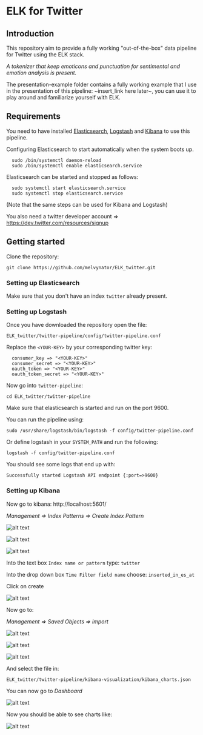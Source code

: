 # ELK for Twitter

## Introduction

This repository aim to provide a fully working "out-of-the-box" data pipeline for Twitter using the ELK stack.

*A tokenizer that keep emoticons and punctuation for sentimental and emotion analysis is present.*

The presentation-example folder contains a fully working example that I use in the presentation of this pipeline: ~insert_link here later~, you can use it to play around and familiarize yourself with ELK.

## Requirements

You need to have installed [Elasticsearch](https://www.elastic.co/guide/en/elasticsearch/reference/current/setup.html), [Logstash](https://www.elastic.co/guide/en/logstash/current/installing-logstash.html) and [Kibana](https://www.elastic.co/guide/en/kibana/current/install.html) to use this pipeline. 

Configuring Elasticsearch to start automatically when the system boots up.

      sudo /bin/systemctl daemon-reload
      sudo /bin/systemctl enable elasticsearch.service

Elasticsearch can be started and stopped as follows:

      sudo systemctl start elasticsearch.service
      sudo systemctl stop elasticsearch.service

(Note that the same steps can be used for Kibana and Logstash)

You also need a twitter developer account => https://dev.twitter.com/resources/signup

## Getting started

Clone the repository:

`git clone https://github.com/melvynator/ELK_twitter.git`

### Setting up Elasticsearch

Make sure that you don't have an index `twitter` already present.

### Setting up Logstash

Once you have downloaded the repository open the file:

`ELK_twitter/twitter-pipeline/config/twitter-pipeline.conf`

Replace the `<YOUR-KEY>` by your corresponding twitter key:


      consumer_key => "<YOUR-KEY>"
      consumer_secret => "<YOUR-KEY>"
      oauth_token => "<YOUR-KEY>"
      oauth_token_secret => "<YOUR-KEY>"


Now go into `twitter-pipeline`:

`cd ELK_twitter/twitter-pipeline`

Make sure that elasticsearch is started and run on the port 9600.

You can run the pipeline using:

`sudo /usr/share/logstash/bin/logstash -f config/twitter-pipeline.conf`

Or define logstash in your `SYSTEM_PATH` and run the following:

`logstash -f config/twitter-pipeline.conf`

You should see some logs that end up with:

`Successfully started Logstash API endpoint {:port=>9600}`

### Setting up Kibana

Now go to kibana: http://localhost:5601/

*Management => Index Patterns => Create Index Pattern*

![alt text](https://github.com/melvynator/ELK_twitter/blob/master/img/management.png "Management")

![alt text](https://github.com/melvynator/ELK_twitter/blob/master/img/index_patterns.png "Index Patterns")

![alt text](https://github.com/melvynator/ELK_twitter/blob/master/img/conf_index_pattern.png "Config index")

Into the text box `Index name or pattern` type: `twitter`

Into the drop down box `Time Filter field name` choose: `inserted_in_es_at`

Click on create

![alt text](https://github.com/melvynator/ELK_twitter/blob/master/img/filled_index_pattern.png "Fill out")

Now go to:

*Management => Saved Objects => import*

![alt text](https://github.com/melvynator/ELK_twitter/blob/master/img/management.png "Management")

![alt text](https://github.com/melvynator/ELK_twitter/blob/master/img/saved_objects.png "Saved objects")

![alt text](https://github.com/melvynator/ELK_twitter/blob/master/img/import.png "Import")

And select the file in: 

`ELK_twitter/twitter-pipeline/kibana-visualization/kibana_charts.json`

You can now go to *Dashboard*

![alt text](https://github.com/melvynator/ELK_twitter/blob/master/img/dashboard.png "Dashboard")

Now you should be able to see charts like:

![alt text](https://github.com/melvynator/ELK_twitter/blob/master/img/dashboard_visualization.gif "Dashboard")






